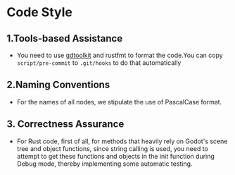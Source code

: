 # Code Style

## 1.Tools-based Assistance

- You need to use [gdtoolkit](https://github.com/Scony/godot-gdscript-toolkit) and rustfmt to format the code.You can copy `script/pre-commit` to `.git/hooks` to do that automatically

## 2.Naming Conventions

- For the names of all nodes, we stipulate the use of PascalCase format.

## 3. Correctness Assurance

- For Rust code, first of all, for methods that heavily rely on Godot's scene tree and object functions, since string calling is used, you need to attempt to get these functions and objects in the init function during Debug mode, thereby implementing some automatic testing.
